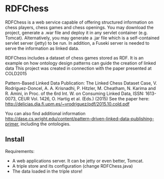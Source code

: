 # RDFChess
RDFChess is a web service capable of offering structured information on chess players, chess games and chess openings. 
You may download the project, generate a .war file and deploy it in any servlet container (e.g. Tomcat). Alternatively, you may generate a .jar file which is a self-contained servlet server (jetty) to be run.
In addition, a Fuseki server is needed to serve the information as linked data.

RDFChess includes a dataset of chess games stored as RDF. 
It is an example on how ontology design patterns can guide the creation of linked data
This project was created in connection with the paper presented at COLD2015

Pattern-Based Linked Data Publication: The Linked Chess Dataset Case, V. Rodríguez-Doncel, A. A. Krisnadhi, P. Hitzler, M. Cheatham, N. Karima and R. Amini, in Proc. of the 6rd Int. W. on Consuming Linked Data, ISSN: 1613-0073, CEUR Vol. 1426, O. Hartig et al. (Eds.) (2015)
See the paper here: http://delicias.dia.fi.upm.es/~vrodriguez/pdf/2015.10.cold.pdf

You can also find additional information http://dase.cs.wright.edu/content/pattern-driven-linked-data-publishing-primer, including the ontologies.


## Install
Requirements:
* A web applications server. It can be jetty or even better, Tomcat.
* A triple store and its configuration (change RDFChess.java)
* The data loaded in the triple store!
